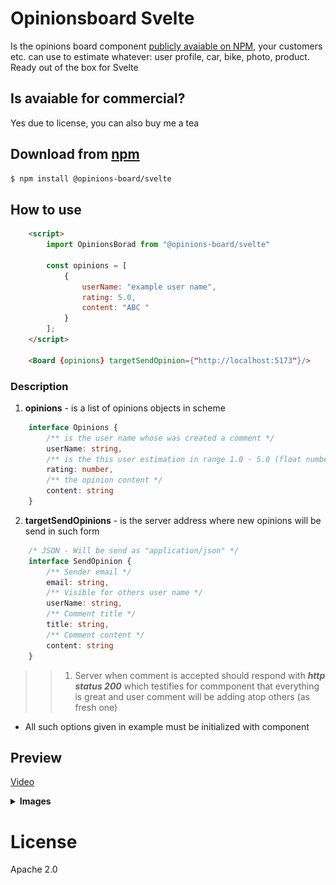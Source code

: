 # Opinionsboard Svelte
Is the opinions board component [publicly avaiable on NPM](https://www.npmjs.com/settings/opinions-board/svelte), your customers etc. can use to estimate whatever: user profile, car, bike, photo, product.
Ready out of the box for Svelte

## Is avaiable for commercial?
Yes due to license, you can also buy me a tea

## Download from [npm](https://www.npmjs.com/settings/opinions-board/svelte) <!-- TODO: Add link to repo -->
```bash
$ npm install @opinions-board/svelte
```

## How to use
```html
    <script>
        import OpinionsBorad from "@opinions-board/svelte"

        const opinions = [
            {
                userName: "example user name",
                rating: 5.0,
                content: "ABC "
            }
        ];
    </script>

    <Board {opinions} targetSendOpinion={"http://localhost:5173"}/>
```
 ### Description
1. **opinions** - is a list of opinions objects in scheme
```typescript
    interface Opinions {
        /** is the user name whose was created a comment */
        userName: string,
        /** is the this user estimation in range 1.0 - 5.0 (float number) */
        rating: number,
        /** the opinion content */
        content: string
    }
```
2. **targetSendOpinions** - is the server address where new opinions will be send in such form
```typescript
    /* JSON - Will be send as "application/json" */
    interface SendOpinion {
        /** Sender email */
        email: string,
        /** Visible for others user name */
        userName: string,
        /** Comment title */
        title: string,
        /** Comment content */
        content: string
    }
```
>> 1. Server when comment is accepted should respond with ***http status 200*** which testifies for commponent that everything is great and user comment will be adding atop others (as fresh one)

* All such options given in example must be initialized with component

## Preview
[Video](https://youtu.be/qf7KFmTXO4g?feature=shared)
<details>
    <summary>
        <b>Images</b>
    </summary>
    <div>
        <p>Real word Usecase - Estimation of user profile</p>
        <img src="./docs/realword-usecase.png" alt="Real world usecase"/>
    </div>
    <div>
        <p>Raw previews</p>
        <img src="./docs/preview-atop.png" alt="Atop preview"/>
        <img src="./docs/preview-middle.png" alt="middle preview"/>
        <img src="./docs/preview-bottom-empty.png" alt="preview fill empty"/>
        <img src="./docs/preview-bottom-enrolled.png" alt="preview filled up"/>
    </div>
</details>

# License
Apache 2.0
